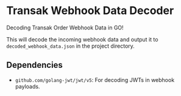 # Transak Webhook Data Decoder

Decoding Transak Order Webhook Data in GO!

This will decode the incoming webhook data and output it to `decoded_webhook_data.json` in the project directory.

## Dependencies

- `github.com/golang-jwt/jwt/v5`: For decoding JWTs in webhook payloads.
